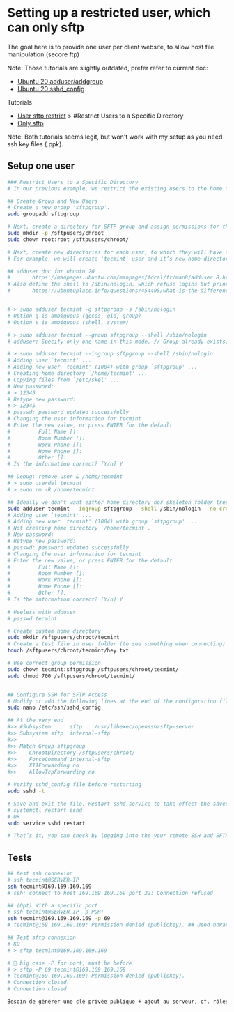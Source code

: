 # Setting up a restricted user, which can only sftp

The goal here is to provide one user per client website, to allow host file manipulation (secore ftp)

Note: Those tutorials are slightly outdated, prefer refer to current doc:

- [Ubuntu 20 adduser/addgroup](https://manpages.ubuntu.com/manpages/focal/fr/man8/adduser.8.html)
- [Ubuntu 20 sshd_config](https://manpages.ubuntu.com/manpages/focal/man5/sshd_config.5.html)

Tutorials

- [User sftp restrict](https://www.tecmint.com/restrict-sftp-user-home-directories-using-chroot/) > #Restrict Users to a Specific Directory
- [Only sftp](https://geraldonit.com/2018/05/02/enabling-sftp-only-access-on-linux/)

Note: Both tutorials seems legit, but won't work with my setup as you need ssh key files (.ppk).

## Setup one user

```bash
### Restrict Users to a Specific Directory
# In our previous example, we restrict the existing users to the home directory. Now, we will see how to restrict a new user to a custom directory.

## Create Group and New Users
# Create a new group 'sftpgroup'.
sudo groupadd sftpgroup

# Next, create a directory for SFTP group and assign permissions for the root user.
sudo mkdir -p /sftpusers/chroot
sudo chown root:root /sftpusers/chroot/

# Next, create new directories for each user, to which they will have full access.
# For example, we will create 'tecmint' user and it’s new home directory with correct group permission using following series of commands.

## adduser doc for ubuntu 20
#       https://manpages.ubuntu.com/manpages/focal/fr/man8/adduser.8.html
# Also define the shell to /sbin/nologin, which refuse logins but print a nice message
#       https://ubuntuplace.info/questions/454405/what-is-the-difference-between-sbin-nologin-and-bin-false


# > sudo adduser tecmint -g sftpgroup -s /sbin/nologin
# Option g is ambiguous (gecos, gid, group)
# Option s is ambiguous (shell, system)

# > sudo adduser tecmint --group sftpgroup --shell /sbin/nologin
# adduser: Specify only one name in this mode. // Group already exists, so you must use --ingroup

# > sudo adduser tecmint --ingroup sftpgroup --shell /sbin/nologin
# Adding user `tecmint' ...
# Adding new user `tecmint' (1004) with group `sftpgroup' ...
# Creating home directory `/home/tecmint' ...
# Copying files from `/etc/skel' ...
# New password:
# > 12345
# Retype new password:
# > 12345
# passwd: password updated successfully
# Changing the user information for tecmint
# Enter the new value, or press ENTER for the default
#         Full Name []:
#         Room Number []:
#         Work Phone []:
#         Home Phone []:
#         Other []:
# Is the information correct? [Y/n] Y

## Debug: remove user & /home/tecmint
# > sudo userdel tecmint
# > sudo rm -R /home/tecmint

## Ideally we don't want either home directory nor skeleton folder tree
sudo adduser tecmint --ingroup sftpgroup --shell /sbin/nologin --no-create-home
# Adding user `tecmint' ...
# Adding new user `tecmint' (1004) with group `sftpgroup' ...
# Not creating home directory `/home/tecmint'.
# New password:
# Retype new password:
# passwd: password updated successfully
# Changing the user information for tecmint
# Enter the new value, or press ENTER for the default
#         Full Name []:
#         Room Number []:
#         Work Phone []:
#         Home Phone []:
#         Other []:
# Is the information correct? [Y/n] Y

# Useless with adduser
# passwd tecmint

# Create custom home directory
sudo mkdir /sftpusers/chroot/tecmint
# Create a test file in user folder (to see something when connecting)
touch /sftpusers/chroot/tecmint/hey.txt

# Use correct group permission
sudo chown tecmint:sftpgroup /sftpusers/chroot/tecmint/
sudo chmod 700 /sftpusers/chroot/tecmint/


## Configure SSH for SFTP Access
# Modify or add the following lines at the end of the configuration file: '/etc/ssh/sshd_config'
sudo nano /etc/ssh/sshd_config

## At the very end
#>> #Subsystem  	sftp	/usr/libexec/openssh/sftp-server
#>> Subsystem sftp  internal-sftp
#>>  
#>> Match Group sftpgroup
#>>    ChrootDirectory /sftpusers/chroot/
#>>    ForceCommand internal-sftp
#>>    X11Forwarding no
#>>    AllowTcpForwarding no

# Verify sshd_config file before restarting
sudo sshd -t

# Save and exit the file. Restart sshd service to take effect the saved changes.
# systemctl restart sshd
# OR
sudo service sshd restart

# That’s it, you can check by logging into the your remote SSH and SFTP server by using the step provided above at Verify SSH and SFTP login.
```

## Tests

```bash
## test ssh connexion
# ssh tecmint@SERVER-IP
ssh tecmint@169.169.169.169
# ssh: connect to host 169.169.169.169 port 22: Connection refused

## (Opt) With a specific port
# ssh tecmint@SERVER-IP -p PORT
ssh tecmint@169.169.169.169 -p 69
# tecmint@169.169.169.169: Permission denied (publickey). ## Used noPasswordLogin or something in sshd_config

## Test sftp connexion
# KO
# > sftp tecmint@169.169.169.169

# 🚨 big case -P for port, must be before
# > sftp -P 69 tecmint@169.169.169.169
# tecmint@169.169.169.169: Permission denied (publickey).
# Connection closed.
# Connection closed

Besoin de générer une clé privée publique + ajout au serveur, cf. rôles déjà en place (adapter)
```
